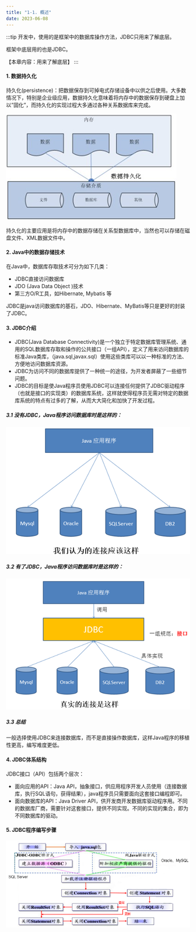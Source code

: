 ```yaml
---
title: "1-1. 概述"
date: 2023-06-08
---
```

:::tip
开发中，使用的是框架中的数据库操作方法，JDBC只用来了解底层。

框架中底层用的也是JDBC。

【本章内容：用来了解底层】
:::

#### 1. 数据持久化
持久化(persistence)：把数据保存到可掉电式存储设备中以供之后使用。大多数情况下，特别是企业级应用，数据持久化意味着将内存中的数据保存到硬盘上加以”固化”，而持久化的实现过程大多通过各种关系数据库来完成。

![1-1-1](/img/java/javaweb/1-1-1.jpg)

持久化的主要应用是将内存中的数据存储在关系型数据库中，当然也可以存储在磁盘文件、XML数据文件中。

#### 2. Java中的数据存储技术
在Java中，数据库存取技术可分为如下几类：
- JDBC直接访问数据库
- JDO (Java Data Object )技术
- 第三方O/R工具，如Hibernate, Mybatis 等

JDBC是java访问数据库的基石，JDO、Hibernate、MyBatis等只是更好的封装了JDBC。

#### 3. JDBC介绍
- JDBC(Java Database Connectivity)是一个独立于特定数据库管理系统、通用的SQL数据库存取和操作的公共接口（一组API），定义了用来访问数据库的标准Java类库，（java.sql,javax.sql）使用这些类库可以以一种标准的方法、方便地访问数据库资源。
- JDBC为访问不同的数据库提供了一种统一的途径，为开发者屏蔽了一些细节问题。
- JDBC的目标是使Java程序员使用JDBC可以连接任何提供了JDBC驱动程序（也就是接口的实现类）的数据库系统，这样就使得程序员无需对特定的数据库系统的特点有过多的了解，从而大大简化和加快了开发过程。

##### 3.1 没有JDBC，Java程序访问数据库时是这样的：
![1-1-2](/img/java/javaweb/1-1-2.jpg)

##### 3.2 有了JDBC，Java程序访问数据库时是这样的：
![1-1-3](/img/java/javaweb/1-1-3.jpg)

##### 3.3 总结
一般选择使用JDBC来连接数据库，而不是直接操作数据库，这样Java程序的移植性更高，编写难度更低。

#### 4. JDBC体系结构
JDBC接口（API）包括两个层次：
- 面向应用的API：Java API，抽象接口，供应用程序开发人员使用（连接数据库，执行SQL语句，获得结果），java程序员只需要面向这套接口编程即可。
- 面向数据库的API：Java Driver API，供开发商开发数据库驱动程序用。不同的数据库厂商，需要针对这套接口，提供不同实现。不同的实现的集合，即为不同数据库的驱动。


#### 5. JDBC程序编写步骤
![1-1-4](/img/java/javaweb/1-1-4.jpg)

